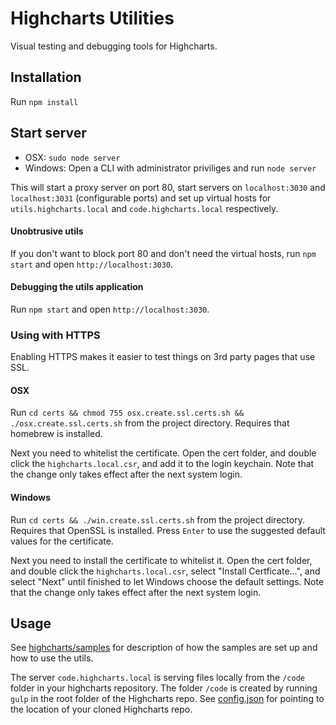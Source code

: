# Highcharts Utilities

Visual testing and debugging tools for Highcharts.

## Installation
Run `npm install`

## Start server
 * OSX: `sudo node server`
 * Windows: Open a CLI with administrator priviliges and run `node server`

This will start a proxy server on port 80, start servers on `localhost:3030` and
`localhost:3031` (configurable ports) and set up virtual hosts for
`utils.highcharts.local` and `code.highcharts.local` respectively.

#### Unobtrusive utils
If you don't want to block port 80 and don't need the virtual hosts, run
`npm start` and open `http://localhost:3030`.

#### Debugging the utils application
Run `npm start` and open `http://localhost:3030`.


### Using with HTTPS

Enabling HTTPS makes it easier to test things on 3rd party pages that use SSL.

#### OSX

Run `cd certs && chmod 755 osx.create.ssl.certs.sh && ./osx.create.ssl.certs.sh` from the project directory. Requires that homebrew is installed.


Next you need to whitelist the certificate. Open the cert folder, and double click the `highcharts.local.csr`, and add it to the login keychain.
Note that the change only takes effect after the next system login.

#### Windows
Run `cd certs && ./win.create.ssl.certs.sh` from the project directory. Requires that OpenSSL is installed.
Press `Enter` to use the suggested default values for the certificate.

Next you need to install the certificate to whitelist it. Open the cert folder, and double click the `highcharts.local.csr`, select "Install Certficate...", and select "Next" until finished to let Windows choose the default settings.
Note that the change only takes effect after the next system login.

## Usage
See [highcharts/samples](https://github.com/highcharts/highcharts/tree/master/samples)
for description of how the samples are set up and how to use the utils.

The server `code.highcharts.local` is serving files locally from the `/code` folder in your highcharts repository. The folder `/code` is created by running `gulp` in the root folder of the Highcharts repo. See [config.json](config.json) for pointing to the location of your cloned Highcharts repo. 

